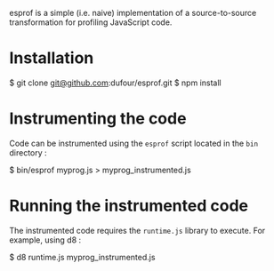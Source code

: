 esprof is a simple (i.e. naive) implementation of a source-to-source transformation for profiling JavaScript code.

# Installation

  $ git clone git@github.com:dufour/esprof.git
  $ npm install

# Instrumenting the code

Code can be instrumented using the `esprof` script located in the `bin` directory :

  $ bin/esprof myprog.js > myprog_instrumented.js

# Running the instrumented code

The instrumented code requires the `runtime.js` library to execute. For example, using d8 :

  $ d8 runtime.js myprog_instrumented.js
